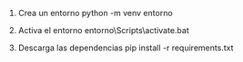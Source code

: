 1) Crea un entorno
python -m venv entorno

2) Activa el entorno
entorno\Scripts\activate.bat

3) Descarga las dependencias
pip install -r requirements.txt



